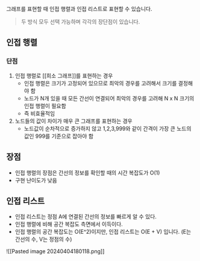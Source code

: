 

그래프를 표현할 때 인접 행렬과 인접 리스트로 표현할 수 있습니다. 
> 두 방식 모두 선택 가능하며 각각의 장단점이 있습니다.


## 인접 행렬 
###  단점 
1. 인접 행렬로 [[희소 그래프]]를 표현하는 경우
	- 인접 행렬은 크기가 고정되어 있으므로 최악의 경우를 고려해서 크기를 결정해야 함
	- 노드가 N개 있을 때 모든 간선이 연결되어 최악의 경우를 고려해 N x N 크기의 인접 행렬이 필요함 
	- 즉 비효율적임
2. 노드들의 값이 차이가 매우 큰 그래프를 표현하는 경우
	- 노드값이 순차적으로 증가하지 않고 1,2,3,999와 같이 간격이 가장 큰 노드의 값인 999를 기준으로 잡아야 함 

##  장점
- 인접 행렬의 장점은 간선의 정보를 확인할 때의 시간 복잡도가 O(1) 
- 구현 난이도가 낮음


## 인접 리스트

- 인접 리스트는 정점 A에 연결된 간선의 정보를 빠르게 알 수 있다.
- 인접 행렬에 비해 공간 복잡도 측면에서 이득이다.
- 인접 행렬의 공간 복잡도는 O(E^2)이지만, 인접 리스트는 O(E + V) 입니다. (E는 간선의 수, V는 정점의 수)


![[Pasted image 20240404180118.png]]